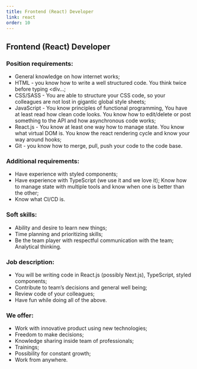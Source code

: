 ```yaml
---
title: Frontend (React) Developer
link: react
order: 10
---
```

## Frontend (React) Developer

### Position requirements:
* General knowledge on how internet works;
* HTML - you know how to write a well structured code. You think twice before typing <div…;
* CSS/SASS - You are able to structure your CSS code, so your colleagues are not lost in gigantic global style sheets;
* JavaScript - You know principles of functional programming, You have at least read how clean code looks. You know how to edit/delete or post something to the API and how asynchronous code works;
* React.js - You know at least one way how to manage state. You know what virtual DOM is. You know the react rendering cycle and know your way around hooks; 
* Git - you know how to merge, pull, push your code to the code base.

### Additional requirements:
* Have experience with styled components;
* Have experience with TypeScript (we use it and we love it);
Know how to manage state with multiple tools and know when one is better than the other;
* Know what CI/CD is.

### Soft skills:
* Ability and desire to learn new things;
* Time planning and prioritizing skills;
* Be the team player with respectful communication with the team;
Analytical thinking. 

### Job description:
* You will be writing code in React.js (possibly Next.js), TypeScript, styled components;
* Contribute to team’s decisions and general well being;
* Review code of your colleagues;
* Have fun while doing all of the above.


### We offer:
* Work with innovative product using new technologies;
* Freedom to make decisions;
* Knowledge sharing inside team of professionals;
* Trainings;
* Possibility for constant growth;
* Work from anywhere.
